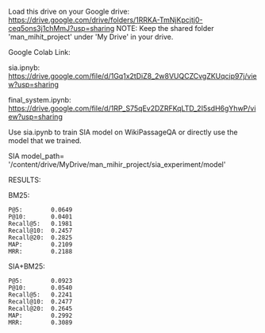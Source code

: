 Load this drive on your Google drive:
https://drive.google.com/drive/folders/1RRKA-TmNjKpcjtj0-ceq5ons3j1chMmJ?usp=sharing
NOTE: Keep the shared folder 'man_mihit_project' under 'My Drive' in your drive.

Google Colab Link:

sia.ipnyb:          https://drive.google.com/file/d/1Gq1x2tDiZ8_2w8VUQCZCvgZKUqcip97j/view?usp=sharing

final_system.ipynb: https://drive.google.com/file/d/1RP_S75qEv2DZRFKqLTD_2I5sdH6gYhwP/view?usp=sharing

Use sia.ipynb to train SIA model on WikiPassageQA or directly use the model that we trained.

SIA model_path= '/content/drive/MyDrive/man_mihir_project/sia_experiment/model'

RESULTS:

  BM25:
  
    P@5:        0.0649  
    P@10:       0.0401
    Recall@5:   0.1981
    Recall@10:  0.2457
    Recall@20:  0.2825
    MAP:        0.2109
    MRR:        0.2188
    
  SIA+BM25: 
  
    P@5:        0.0923
    P@10:       0.0540
    Recall@5:   0.2241
    Recall@10:  0.2477
    Recall@20:  0.2645
    MAP:        0.2992
    MRR:        0.3089
